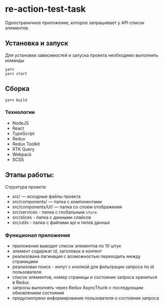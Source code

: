 # re-action-test-task

Одностраничное приложение, которое запрашивает у API список элементов.

## Установка и запуск

Для установки зависимостей и запуска проекта необходимо выполнить команды

```
yarn
yarn start
```

## Сборка

```
yarn build
```

### Технологии

- NodeJS
- React
- TypeScript
- Redux
- Redux Toolkit
- RTK Query
- Webpack
- SCSS

## Этапы работы:

Структура проекта:

- src/ — исходные файлы проекта
- src/components/ — папка с компонентами
- src/components/UI/ — папка со слоем отображения
- src/services - папка с глобальным `store`
- src/slices - папка с данными слайсов
- src/utils - папка с файлами api и типов данных

### Функционал приложения

- приложение выводит список элементов по 10 штук
- элемент содержат id, заголовок и контент
- реализована пагинация с возможностью переходить между страницами
- реализован поиск - инпут с кнопкой для фильтрации запроса по id пользователя
- список элементов, номер страницы и состояние запроса храниться в Redux
- запросы выполнять через Redux AsyncThunk с последующим обновлением состояния
- предусмотрено информирование пользователя о состоянии запроса
